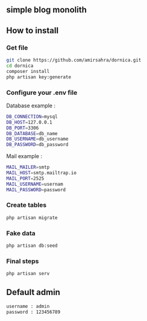 
## simple  blog monolith


## How to install

### Get file
```bash
git clone https://github.com/amirsahra/dornica.git
cd dornica
composer install
php artisan key:generate
```
### Configure your .env file

Database example :
```bash
DB_CONNECTION=mysql
DB_HOST=127.0.0.1
DB_PORT=3306
DB_DATABASE=db_name
DB_USERNAME=db_username
DB_PASSWORD=db_password
```

Mail example :
```bash
MAIL_MAILER=smtp
MAIL_HOST=smtp.mailtrap.io
MAIL_PORT=2525
MAIL_USERNAME=usernam
MAIL_PASSWORD=password

```
### Create tables
```bash
php artisan migrate
```
### Fake data

```bash
php artisan db:seed
```
### Final steps
```bash
php artisan serv
```
## Default admin
```bash
username : admin
password : 123456789
```


